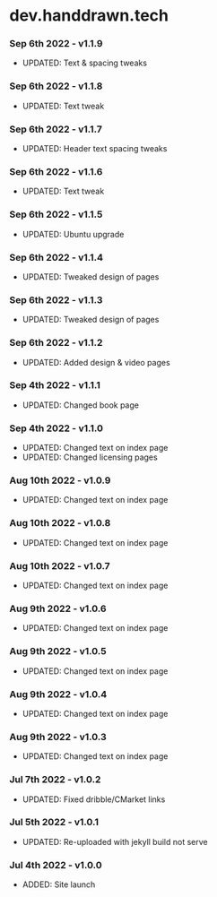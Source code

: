 # dev.handdrawn.tech


### Sep 6th 2022 - v1.1.9
* UPDATED: Text & spacing tweaks

### Sep 6th 2022 - v1.1.8
* UPDATED: Text tweak

### Sep 6th 2022 - v1.1.7
* UPDATED: Header text spacing tweaks

### Sep 6th 2022 - v1.1.6
* UPDATED: Text tweak

### Sep 6th 2022 - v1.1.5
* UPDATED: Ubuntu upgrade

### Sep 6th 2022 - v1.1.4
* UPDATED: Tweaked design of pages

### Sep 6th 2022 - v1.1.3
* UPDATED: Tweaked design of pages

### Sep 6th 2022 - v1.1.2
* UPDATED: Added design & video pages

### Sep 4th 2022 - v1.1.1
* UPDATED: Changed book page

### Sep 4th 2022 - v1.1.0
* UPDATED: Changed text on index page
* UPDATED: Changed licensing pages

### Aug 10th 2022 - v1.0.9
* UPDATED: Changed text on index page

### Aug 10th 2022 - v1.0.8
* UPDATED: Changed text on index page

### Aug 10th 2022 - v1.0.7
* UPDATED: Changed text on index page

### Aug 9th 2022 - v1.0.6
* UPDATED: Changed text on index page

### Aug 9th 2022 - v1.0.5
* UPDATED: Changed text on index page

### Aug 9th 2022 - v1.0.4
* UPDATED: Changed text on index page

### Aug 9th 2022 - v1.0.3
* UPDATED: Changed text on index page

### Jul 7th 2022 - v1.0.2
* UPDATED: Fixed dribble/CMarket links

### Jul 5th 2022 - v1.0.1
* UPDATED: Re-uploaded with jekyll build not serve

### Jul 4th 2022 - v1.0.0
* ADDED: Site launch